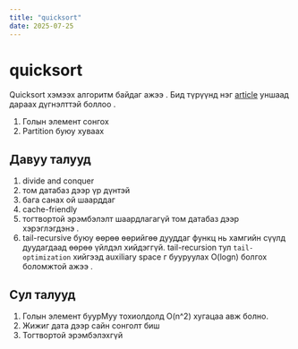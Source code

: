 ```yaml
---
title: "quicksort"
date: 2025-07-25
---
```


# quicksort

Quicksort хэмээх алгоритм байдаг ажээ . Бид түрүүнд нэг [article](https://www.geeksforgeeks.org/dsa/quick-sort-algorithm/) уншаад дараах дүгнэлттэй боллоо .

1. Голын элемент сонгох
2. Partition буюу хуваах

## Давуу талууд

1. divide and conquer
2. том датабаз дээр үр дүнтэй
3. бага санах ой шаарддаг
4. cache-friendly
5. тогтвортой эрэмбэлэлт шаардлагагүй том датабаз дээр хэрэглэгдэнэ .
6. tail-recursive буюу өөрөө өөрийгөө дууддаг функц нь хамгийн сүүлд дуудагдаад өөрөө үйлдэл хийдэггүй. tail-recursion тул `tail-optimization` хийгээд auxiliary space г бууруулах O(logn) болгох боломжтой ажээ .

## Сул талууд

1. Голын элемент буурМуу тохиолдолд O(n^2) хугацаа авж болно.
2. Жижиг дата дээр сайн сонголт биш
3. Тогтвортой эрэмбэлэхгүй
